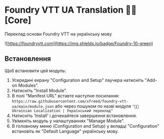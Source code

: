 # Foundry VTT UA Translation 💙💛 [Core]
Переклад основи Foundry VTT на українську мову

![https://foundryvtt.com](https://img.shields.io/badge/Foundry-10-green)

## Встановлення
Щоб встановити цей модуль:
1.  Усередині екрану "Configuration and Setup" лаучера натисніть "Add-on Modules".
2.  Натисніть "Install Module".
3.  В полі "Manifest URL" вставте наступне посилання: `https://raw.githubusercontent.com/xfreed/foundry-vtt-ua/main/module.json` або через пошуком по назві модуля `"💙💛 Ukrainian Localization | Український переклад"`
4.  Натисніть 'Install' і дочекайтеся завершення встановлення.
5.  Увімкніть модуль у налаштуваннях "Manage Module".
6.  В головному меню (Configuration and Setup) у вкладці "Configuration" встановіть як "Default Language" українську мову.